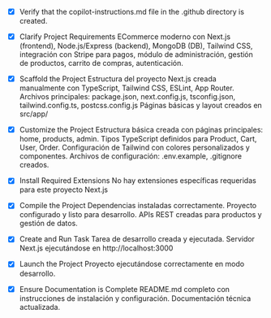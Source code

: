 <!-- Use this file to provide workspace-specific custom instructions to Copilot. For more details, visit https://code.visualstudio.com/docs/copilot/copilot-customization#_use-a-githubcopilotinstructionsmd-file -->

- [x] Verify that the copilot-instructions.md file in the .github directory is created.

- [x] Clarify Project Requirements
      ECommerce moderno con Next.js (frontend), Node.js/Express (backend), MongoDB (DB), Tailwind CSS, integración con Stripe para pagos, módulo de administración, gestión de productos, carrito de compras, autenticación.

- [x] Scaffold the Project
      Estructura del proyecto Next.js creada manualmente con TypeScript, Tailwind CSS, ESLint, App Router.
      Archivos principales: package.json, next.config.js, tsconfig.json, tailwind.config.ts, postcss.config.js
      Páginas básicas y layout creados en src/app/

- [x] Customize the Project
      Estructura básica creada con páginas principales: home, products, admin.
      Tipos TypeScript definidos para Product, Cart, User, Order.
      Configuración de Tailwind con colores personalizados y componentes.
      Archivos de configuración: .env.example, .gitignore creados.

- [x] Install Required Extensions
      No hay extensiones específicas requeridas para este proyecto Next.js

- [x] Compile the Project
      Dependencias instaladas correctamente.
      Proyecto configurado y listo para desarrollo.
      APIs REST creadas para productos y gestión de datos.

- [x] Create and Run Task
      Tarea de desarrollo creada y ejecutada.
      Servidor Next.js ejecutándose en http://localhost:3000

- [x] Launch the Project
      Proyecto ejecutándose correctamente en modo desarrollo.

- [x] Ensure Documentation is Complete
      README.md completo con instrucciones de instalación y configuración.
      Documentación técnica actualizada.
